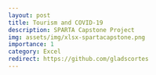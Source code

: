 ```yaml
---
layout: post
title: Tourism and COVID-19
description: SPARTA Capstone Project
img: assets/img/xlsx-spartacapstone.png
importance: 1
category: Excel
redirect: https://github.com/gladscortes
---
```

